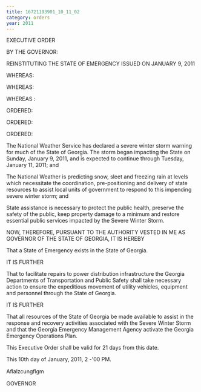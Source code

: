```yaml
---
title: 16721193901_10_11_02
category: orders
year: 2011
---
```

 

EXECUTIVE ORDER

BY THE GOVERNOR:

REINSTITUTING THE STATE OF EMERGENCY ISSUED ON JANUARY 9, 2011

WHEREAS:

WHEREAS:

WHEREAS :

ORDERED:

ORDERED:

ORDERED:

The National Weather Service has declared a severe winter storm warning
for much of the State of Georgia. The storm began impacting the State on
Sunday, January 9, 2011, and is expected to continue through Tuesday,
January 11, 2011; and

The National Weather is predicting snow, sleet and freezing rain at levels which
necessitate the coordination, pre-positioning and delivery of state resources to
assist local units of government to respond to this impending severe winter
storm; and

State assistance is necessary to protect the public health, preserve the safety of
the public, keep property damage to a minimum and restore essential public
services impacted by the Severe Winter Storm.

NOW, THEREFORE, PURSUANT TO THE AUTHORITY VESTED IN
ME AS GOVERNOR OF THE STATE OF GEORGIA, IT IS HEREBY

That a State of Emergency exists in the State of Georgia.

IT IS FURTHER

That to facilitate repairs to power distribution infrastructure the Georgia
Departments of Transportation and Public Safety shall take necessary action to
ensure the expeditious movement of utility vehicles, equipment and personnel
through the State of Georgia.

IT IS FURTHER

That all resources of the State of Georgia be made available to assist in the
response and recovery activities associated with the Severe Winter Storm and
that the Georgia Emergency Management Agency activate the Georgia
Emergency Operations Plan.

This Executive Order shall be valid for 21 days from this date.

This 10th day of January, 2011, 2 -'00 PM.

Aﬂalzcungﬂgm

GOVERNOR

